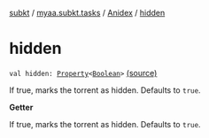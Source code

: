 [subkt](../../index.md) / [myaa.subkt.tasks](../index.md) / [Anidex](index.md) / [hidden](./hidden.md)

# hidden

`val hidden: `[`Property`](https://docs.gradle.org/current/javadoc/org/gradle/api/provider/Property.html)`<`[`Boolean`](https://kotlinlang.org/api/latest/jvm/stdlib/kotlin/-boolean/index.html)`>` [(source)](https://github.com/Myaamori/SubKt/blob/master/src/main/kotlin/myaa/subkt/tasks/tasks.kt#L1167)

If true, marks the torrent as hidden.
Defaults to `true`.

**Getter**

If true, marks the torrent as hidden.
Defaults to `true`.

